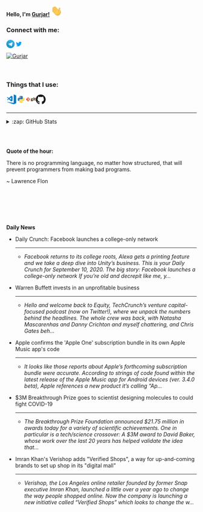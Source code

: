 #### Hello, I'm [Gurjar!](https://GurjarKing.github.io) <img src="https://raw.githubusercontent.com/ABSphreak/ABSphreak/master/gifs/Hi.gif" width="30px"></h2>


### Connect with me:

[<img align="left" alt="Gurjar | Telegram" width="22px" src="https://raw.githubusercontent.com/github/explore/80688e429a7d4ef2fca1e82350fe8e3517d3494d/topics/telegram/telegram.png" />][Telegram]
[<img align="left" alt="Gurjar | Twitter" width="22px" src="https://raw.githubusercontent.com/github/explore/80688e429a7d4ef2fca1e82350fe8e3517d3494d/topics/twitter/twitter.png" />][Twitter]
<br >
<br >
<a href="https://github.com/GurjarKing"><img src="https://komarev.com/ghpvc/?username=GurjarKing" alt="Gurjar" /></a> <br />
<br />
<br />
<!-- <br >

![](https://visitor-badge.glitch.me/badge?page_id=GurjarKing)

<br /> -->

### Things that I use:

[<img align="left" alt="Visual Studio Code" width="26px" src="https://raw.githubusercontent.com/github/explore/80688e429a7d4ef2fca1e82350fe8e3517d3494d/topics/visual-studio-code/visual-studio-code.png" />][VSCode]
[<img align="left" alt="Python" width="26px" src="https://raw.githubusercontent.com/github/explore/80688e429a7d4ef2fca1e82350fe8e3517d3494d/topics/python/python.png" />][Python]
[<img align="left" alt="Git" width="26px" src="https://raw.githubusercontent.com/github/explore/80688e429a7d4ef2fca1e82350fe8e3517d3494d/topics/git/git.png" />][Git]
[<img align="left" alt="GitHub" width="26px" src="https://raw.githubusercontent.com/github/explore/78df643247d429f6cc873026c0622819ad797942/topics/github/github.png" />][Github]

<br />
<br />

---
<details>
  <summary>:zap: GitHub Stats</summary>

<img align="left" alt="Gurjar's Github Stats" src="https://github-readme-stats.vercel.app/api?username=GurjarKing&show_icons=true&hide_border=true&count_private=true&include_all_commit=true&theme=algolia" />

</details>

<!-- ### 🔔 My latest tweet
<a href="https://twitter.com/Gurjar_King43" target="_blank">
	<img src="https://github.com/GurjarKing/GurjarKing/raw/master/tweet.png" width="70%" align="center" alt="Click to view on Twitter" title="My latest tweet, as an image"/>
</a> -->
<br>

<pre>

</pre>

**Quote of the hour:**

There is no programming language, no matter how structured, that will prevent programmers from making bad programs.

~ Lawrence Flon
<pre>

</pre>
<br>
<pre>


</pre>
<strong>Daily News</strong>
  
  - Daily Crunch: Facebook launches a college-only network
     <hr/>
     
      - *Facebook returns to its college roots, Alexa gets a printing feature and we take a deep dive into Unity’s business. This is your Daily Crunch for September 10, 2020. The big story: Facebook launches a college-only network If you’re old and decrepit like me, y…*
     
  - Warren Buffett invests in an unprofitable business
      <hr/>
      
      - *Hello and welcome back to Equity, TechCrunch’s venture capital-focused podcast (now on Twitter!), where we unpack the numbers behind the headlines. The whole crew was back, with Natasha Mascarenhas and Danny Crichton and myself chattering, and Chris Gates beh…*
      
  - Apple confirms the 'Apple One' subscription bundle in its own Apple Music app's code
      <hr/>
      
      - *It looks like those reports about Apple’s forthcoming subscription bundle were accurate. According to strings of code found within the latest release of the Apple Music app for Android devices (ver. 3.4.0 beta), Apple references a new product it’s calling “Ap…*
      
  - $3M Breakthrough Prize goes to scientist designing molecules to could fight COVID-19
      <hr/>
      
      - *The Breakthrough Prize Foundation announced $21.75 million in awards today for a variety of scientific achievements. One in particular is a tech/science crossover: A $3M award to David Baker, whose work over the last 20 years has helped validate the idea that…*
       
  - Imran Khan's Verishop adds "Verified Shops", a  way for up-and-coming brands to set up shop in its "digital mall"
      <hr/>
       
       - *Verishop, the Los Angeles online retailer founded by former Snap executive Imran Khan, launched a little over a year ago to change the way people shopped online. Now the company is launching a new initiative called “Verified Shops” which looks to change the w…*
      

<br />

[VSCode]: https://code.visualstudio.com/
[Python]: https://www.python.org/
[Git]: https://git-scm.com/
[Github]: https://github.com/
[Telegram]: https://t.me/Gurjar_King/
[Twitter]: https://twitter.com/Gurjar_King43/
